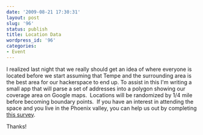 ```yaml
---
date: '2009-08-21 17:30:31'
layout: post
slug: '96'
status: publish
title: Location Data
wordpress_id: '96'
categories:
- Event
---
```


I realized last night that we really should get an idea of where everyone is located before we start assuming that Tempe and the surrounding area is the best area for our hackerspace to end up. To assist in this I'm writing a small app that will parse a set of addresses into a polygon showing our coverage area on Google maps.  Locations will be randomized by 1/4 mile before becoming boundary points.  If you have an interest in attending the space and you live in the Phoenix valley, you can help us out by completing [this survey](https://spreadsheets.google.com/viewform?formkey=dEN2Z3V3cG83NmZRb2FvQkh5OUJDdVE6MA..).

Thanks!
